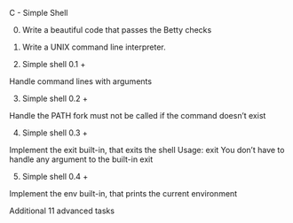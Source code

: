 C - Simple Shell

0. Write a beautiful code that passes the Betty checks

1. Write a UNIX command line interpreter.

2. Simple shell 0.1 +

Handle command lines with arguments

3. Simple shell 0.2 +

Handle the PATH
fork must not be called if the command doesn’t exist

4. Simple shell 0.3 +

Implement the exit built-in, that exits the shell
Usage: exit
You don’t have to handle any argument to the built-in exit

5. Simple shell 0.4 +

Implement the env built-in, that prints the current environment

Additional 11 advanced tasks

